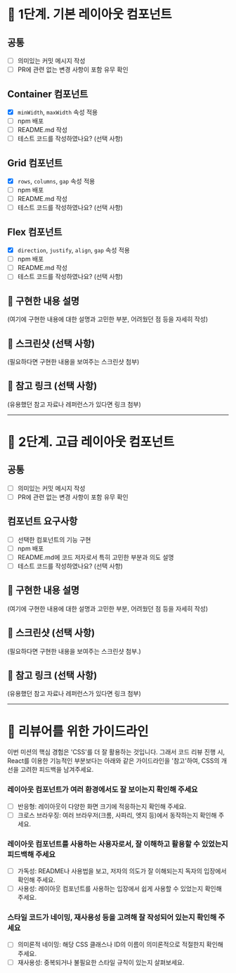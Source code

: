 # 🎯 1단계. 기본 레이아웃 컴포넌트

## 공통

- [ ] 의미있는 커밋 메시지 작성
- [ ] PR에 관련 없는 변경 사항이 포함 유무 확인

## Container 컴포넌트

- [x] `minWidth`, `maxWidth` 속성 적용
- [ ] npm 배포
- [ ] README.md 작성
- [ ] 테스트 코드를 작성하였나요? (선택 사항)

## Grid 컴포넌트

- [x] `rows`, `columns`, `gap` 속성 적용
- [ ] npm 배포
- [ ] README.md 작성
- [ ] 테스트 코드를 작성하였나요? (선택 사항)

## Flex 컴포넌트

- [x] `direction`, `justify`, `align`, `gap` 속성 적용
- [ ] npm 배포
- [ ] README.md 작성
- [ ] 테스트 코드를 작성하였나요? (선택 사항)

## 📌 구현한 내용 설명

(여기에 구현한 내용에 대한 설명과 고민한 부분, 어려웠던 점 등을 자세히 작성)

## 📸 스크린샷 (선택 사항)

(필요하다면 구현한 내용을 보여주는 스크린샷 첨부)

## 🔗 참고 링크 (선택 사항)

(유용했던 참고 자료나 레퍼런스가 있다면 링크 첨부)

---

# 🎯 2단계. 고급 레이아웃 컴포넌트

## 공통

- [ ] 의미있는 커밋 메시지 작성
- [ ] PR에 관련 없는 변경 사항이 포함 유무 확인

## 컴포넌트 요구사항

- [ ] 선택한 컴포넌트의 기능 구현
- [ ] npm 배포
- [ ] README.md에 코드 저자로서 특히 고민한 부분과 의도 설명
- [ ] 테스트 코드를 작성하였나요? (선택 사항)

## 📌 구현한 내용 설명

(여기에 구현한 내용에 대한 설명과 고민한 부분, 어려웠던 점 등을 자세히 작성)

## 📸 스크린샷 (선택 사항)

(필요하다면 구현한 내용을 보여주는 스크린샷 첨부.)

## 🔗 참고 링크 (선택 사항)

(유용했던 참고 자료나 레퍼런스가 있다면 링크 첨부)

---

# 📝 리뷰어를 위한 가이드라인

이번 미션의 핵심 경험은 'CSS'를 더 잘 활용하는 것입니다. 그래서 코드 리뷰 진행 시, React를 이용한 기능적인 부분보다는 아래와 같은 가이드라인을 '참고'하여, CSS의 개선을 고려한 피드백을 남겨주세요.

### 레이아웃 컴포넌트가 여러 환경에서도 잘 보이는지 확인해 주세요

- [ ] 반응형: 레이아웃이 다양한 화면 크기에 적응하는지 확인해 주세요.
- [ ] 크로스 브라우징: 여러 브라우저(크롬, 사파리, 엣지 등)에서 동작하는지 확인해 주세요.

### 레이아웃 컴포넌트를 사용하는 사용자로서, 잘 이해하고 활용할 수 있었는지 피드백해 주세요

- [ ] 가독성: README나 사용법을 보고, 저자의 의도가 잘 이해되는지 독자의 입장에서 확인해 주세요.
- [ ] 사용성: 레이아웃 컴포넌트를 사용하는 입장에서 쉽게 사용할 수 있었는지 확인해 주세요.

### 스타일 코드가 네이밍, 재사용성 등을 고려해 잘 작성되어 있는지 확인해 주세요

- [ ] 의미론적 네이밍: 해당 CSS 클래스나 ID의 이름이 의미론적으로 적절한지 확인해 주세요.
- [ ] 재사용성: 중복되거나 불필요한 스타일 규칙이 있는지 살펴보세요.
